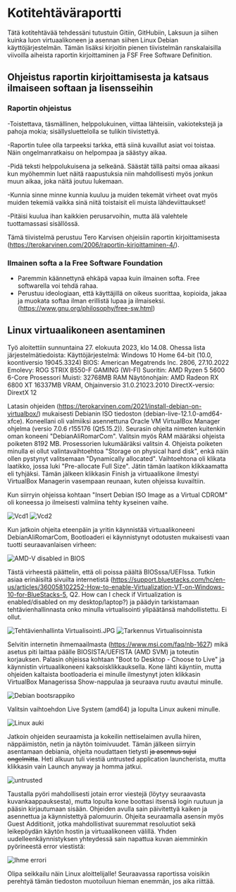 # Kotitehtäväraportti

Tätä kotitehtävää tehdessäni tutustuin Gitiin, GitHubiin, Laksuun ja siihen kuinka luon virtuaalikoneen ja asennan siihen Linux Debian käyttöjärjestelmän.
Tämän lisäksi kirjoitin pienen tiivistelmän ranskalaisilla viivoilla aiheista raportin kirjoittaminen ja FSF Free Software Definition.

  ## Ohjeistus raportin kirjoittamisesta ja katsaus ilmaiseen softaan ja lisensseihin

   ### Raportin ohjeistus    
  -Toistettava, täsmällinen, helppolukuinen, viittaa lähteisiin, vakiotekstejä ja pahoja mokia; sisällysluettelolla se tulikin tiivistettyä.
  
  -Raportin tulee olla tarpeeksi tarkka, että siinä kuvaillut asiat voi toistaa. Näin ongelmanratkaisu on helpompaa ja säästyy aikaa.
  
  -Pidä teksti helppolukuisena ja selkeänä. Säästät tällä paitsi omaa aikaasi kun myöhemmin luet näitä raapustuksia niin mahdollisesti myös jonkun muun aikaa, joka näitä joutuu lukemaan.
  
  -Kunnia sinne minne kunnia kuuluu ja muiden tekemät virheet ovat myös muiden tekemiä vaikka sinä niitä toistaisit eli muista lähdeviittaukset!
  
  -Pitäisi kuulua ihan kaikkien perusarvoihin, mutta älä valehtele tuottamassasi sisällössä.

  Tämä tiivistelmä perustuu Tero Karvisen ohjeisiin raportin kirjoittamisesta (https://terokarvinen.com/2006/raportin-kirjoittaminen-4/).    
    
   ### Ilmainen softa a la Free Software Foundation
  - Paremmin käännettynä ehkäpä vapaa kuin ilmainen softa. Free softwarella voi tehdä rahaa.
  - Perustuu ideologiaan, että käyttäjillä on oikeus suorittaa, kopioida, jakaa ja muokata softaa ilman erillistä lupaa ja ilmaiseksi.
    (https://www.gnu.org/philosophy/free-sw.html)


  ## Linux virtuaalikoneen asentaminen

  Työ aloitettiin sunnuntaina 27. elokuuta 2023, klo 14.08.  Ohessa lista järjestelmätiedoista:
  Käyttöjärjestelmä: Windows 10 Home 64-bit (10.0, koontiversio 19045.3324)
  BIOS: American Megatrends Inc. 2806, 27.10.2022
  Emolevy: ROG STRIX B550-F GAMING (WI-FI)
  Suoritin: AMD Ryzen 5 5600 6-Core Prosessori
  Muisti: 32768MB RAM
  Näytönohjain: AMD Radeon RX 6800 XT 16337MB VRAM, Ohjainversio 31.0.21023.2010
  DirectX-versio: DirextX 12

  Latasin ohjeiden (https://terokarvinen.com/2021/install-debian-on-virtualbox/) mukaisesti Debianin ISO tiedoston (debian-live-12.1.0-amd64-xfce).
  Koneellani oli valmiiksi asennettuna Oracle VM VirtualBox Manager ohjelma (versio 7.0.6 r155176 (Qt5.15.2)).
  Seurasin ohjeita nimeten kuitenkin oman koneeni "DebianAliRomarCom". Valitsin myös RAM määräksi ohjeista poiketen 8192 MB. Prosessorien lukumääräksi valitsin 4.
  Ohjeista poiketen minulla ei ollut valintavaihtoehtoa "Storage on physical hard disk", enkä näin ollen pystynyt valitsemaan "Dynamically allocated".
  Vaihtoehtona oli klikata laatikko, jossa luki "Pre-allocate Full Size". Jätin tämän laatikon klikkaamatta eli tyhjäksi.
  Tämän jälkeen klikkasin Finish ja virtuaalikone ilmestyi VirtualBox Managerin vasempaan reunaan, kuten ohjeissa kuvailtiin.

  Kun siirryin ohjeissa kohtaan "Insert Debian ISO Image as a Virtual CDROM" oli koneessa jo ilmeisesti valmiina tehty kyseinen vaihe.
  
  ![Vcd1](https://github.com/Romaalie/LinuxPalvelimet_Kotitehtavat/blob/main/Virtuaalisen%20cdn%20m%C3%A4%C3%A4ritys%201.JPG)
  ![Vcd2](https://github.com/Romaalie/LinuxPalvelimet_Kotitehtavat/blob/main/Virtuaalisen%20cdn%20m%C3%A4%C3%A4ritys%202.JPG)

  Kun jatkoin ohjeita eteenpäin ja yritin käynnistää virtuaalikoneeni DebianAliRomarCom, Bootloaderi ei käynnistynyt odotusten mukaisesti vaan tuotti seuraavanlaisen virheen:

  ![AMD-V disabled in BIOS](https://github.com/Romaalie/LinuxPalvelimet_Kotitehtavat/assets/143311643/8d7a1f98-7159-4355-bbf2-e49526c5239e)

  Tästä virheestä päättelin, että oli poissa päältä BIOSssa/UEFIssa. Tutkin asiaa erinäisiltä sivuilta internetistä (https://support.bluestacks.com/hc/en-us/articles/360058102252-How-to-enable-Virtualization-VT-on-Windows-10-for-BlueStacks-5, Q2. How can I check if Virtualization is enabled/disabled on my desktop/laptop?) ja päädyin tarkistamaan tehtävienhallinnasta onko minulla virtualisointi ylipäätänsä mahdollistettu. Ei ollut.
    
  ![Tehtävienhallinta Virtualisointi.JPG](https://github.com/Romaalie/LinuxPalvelimet_Kotitehtavat/blob/main/Teht%C3%A4vienhallinta%20Virtualisointi.JPG)
  ![Tarkennus Virtualisoinnista](https://github.com/Romaalie/LinuxPalvelimet_Kotitehtavat/blob/main/Virtualisointi%20Task%20Manager.JPG)

  Selvitin internetin ihmemaailmasta (https://www.msi.com/faq/nb-1627) mikä asetus piti laittaa päälle BIOSISTA/UEFISTA (AMD SVM) ja toteutin korjauksen.
  Palasin ohjeissa kohtaan "Boot to Desktop - Choose to Live" ja käynnistin virtuaalikoneeni kaksoisklikkauksella. Kone lähti käyntiin, mutta ohjeiden kaltaista bootloaderia ei minulle ilmestynyt joten klikkasin VirtualBox Managerissa Show-nappulaa ja seuraava ruutu avautui minulle.

  ![Debian bootsrappiko](https://github.com/Romaalie/LinuxPalvelimet_Kotitehtavat/blob/main/DEBIAN%2012%20Bootstrappiko.JPG)

  Valitsin vaihtoehdon Live System (amd64) ja lopulta Linux aukeni minulle.

 ![Linux auki](https://github.com/Romaalie/LinuxPalvelimet_Kotitehtavat/blob/main/Linux%20auki.JPG)

  Jatkoin ohjeiden seuraamista ja kokeilin nettiselaimen avulla hiiren, näppäimistön, netin ja näytön toimivuudet. Tämän jälkeen siirryin asentamaan debiania, ohjeita noudattaen tietysti ~~ja asennus sujui ongelmitta~~. Heti alkuun tuli viestiä untrusted application launcherista, mutta klikkasin vain Launch anyway ja homma jatkui.

![untrusted](https://github.com/Romaalie/LinuxPalvelimet_Kotitehtavat/blob/main/Untrusted%20application%20launcher.JPG)
  
  Taustalla pyöri mahdollisesti jotain error viestejä (löytyy seuraavasta kuvankaappauksesta), mutta lopulta kone boottasi itsensä login ruutuun ja pääsin kirjautumaan sisään. Ohjeiden avulla sain päivitettyä kaiken ja asennettua ja käynnistettyä palomuurin. Ohjeita seuraamalla asensin myös Guest Additionit, jotka mahdollistivat suuremmat resoluutiot sekä leikepöydän käytön hostin ja virtuaalikoneen välillä. Yhden uudelleenkäynnistyksen yhteydessä sain napattua kuvan aiemminkin pyörineestä error viestistä:

![Ihme errori](https://github.com/Romaalie/LinuxPalvelimet_Kotitehtavat/blob/main/Ohi%20menev%C3%A4%20Error.JPG)
  
  Olipa seikkailu näin Linux aloittelijalle! Seuraavassa raportissa voisikin perehtyä tämän tiedoston muotoiluun hieman enemmän, jos aika riittää.
